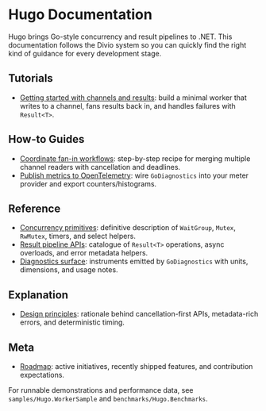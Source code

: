 # Hugo Documentation

Hugo brings Go-style concurrency and result pipelines to .NET. This documentation follows the Divio system so you can quickly find the right kind of guidance for every development stage.

## Tutorials

- [Getting started with channels and results](tutorials/getting-started.md): build a minimal worker that writes to a channel, fans results back in, and handles failures with `Result<T>`.

## How-to Guides

- [Coordinate fan-in workflows](how-to/fan-in-channels.md): step-by-step recipe for merging multiple channel readers with cancellation and deadlines.
- [Publish metrics to OpenTelemetry](how-to/observe-with-opentelemetry.md): wire `GoDiagnostics` into your meter provider and export counters/histograms.

## Reference

- [Concurrency primitives](reference/concurrency-primitives.md): definitive description of `WaitGroup`, `Mutex`, `RwMutex`, timers, and select helpers.
- [Result pipeline APIs](reference/result-pipelines.md): catalogue of `Result<T>` operations, async overloads, and error metadata helpers.
- [Diagnostics surface](reference/diagnostics.md): instruments emitted by `GoDiagnostics` with units, dimensions, and usage notes.

## Explanation

- [Design principles](explanation/design-principles.md): rationale behind cancellation-first APIs, metadata-rich errors, and deterministic timing.

## Meta

- [Roadmap](meta/roadmap.md): active initiatives, recently shipped features, and contribution expectations.

For runnable demonstrations and performance data, see `samples/Hugo.WorkerSample` and `benchmarks/Hugo.Benchmarks`.
